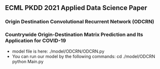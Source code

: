 ## ECML PKDD 2021 Applied Data Science Paper
### Origin Destination Convolutional Recurrent Network (ODCRN)
### Countrywide Origin-Destination Matrix Prediction and Its Application for COVID-19

* model file is here: ./model/ODCRN/ODCRN.py
* You can run our model by the following commands: cd ./model/ODCRN python Main.py
